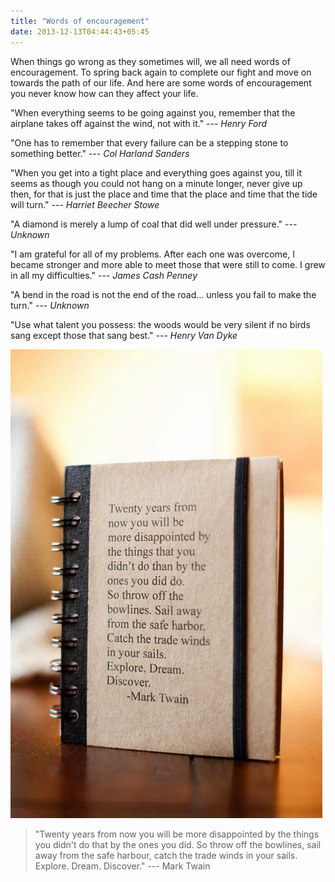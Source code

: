 ```yaml
---
title: "Words of encouragement"
date: 2013-12-13T04:44:43+05:45
---
```


When things go wrong as they sometimes will, we all need words of encouragement. To spring back again to complete our fight and move on towards the path of our life. And here are some words of encouragement you never know how can they affect your life.

"When everything seems to be going against you, remember that the airplane takes off against the wind, not with it." --- _Henry Ford_

"One has to remember that every failure can be a stepping stone to something better." --- _Col Harland Sanders_

"When you get into a tight place and everything goes against you, till it seems as though you could not hang on a minute longer, never give up then, for that is just the place and time that the place and time that the tide will turn." --- _Harriet Beecher Stowe_

"A diamond is merely a lump of coal that did well under pressure." --- _Unknown_

"I am grateful for all of my problems. After each one was overcome, I became stronger and more able to meet those that were still to come. I grew in all my difficulties." --- _James Cash Penney_

"A bend in the road is not the end of the road... unless you fail to make the turn." --- _Unknown_

"Use what talent you possess: the woods would be very silent if no birds sang except those that sang best." --- _Henry Van Dyke_

[![Mark Twain - Words of encouragement](/uploads/20131213-mark-twain-quotes.jpg)](/uploads/20131213-mark-twain-quotes.jpg)

> "Twenty years from now you will be more disappointed by the things you didn't do that by the ones you did. So throw off the bowlines, sail away from the safe harbour, catch the trade winds in your sails. Explore. Dream. Discover." --- Mark Twain
